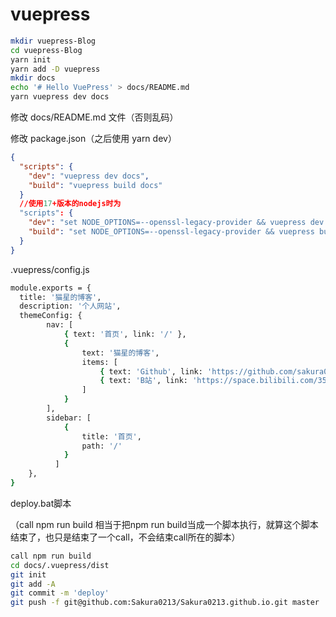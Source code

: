 # vuepress

```bash
mkdir vuepress-Blog
cd vuepress-Blog
yarn init
yarn add -D vuepress
mkdir docs 
echo '# Hello VuePress' > docs/README.md
yarn vuepress dev docs
```

修改 docs/README.md 文件（否则乱码）

修改 package.json（之后使用 yarn dev）

```json
{
  "scripts": {
    "dev": "vuepress dev docs", 
    "build": "vuepress build docs" 
  }
  //使用17+版本的nodejs时为
  "scripts": {
    "dev": "set NODE_OPTIONS=--openssl-legacy-provider && vuepress dev docs", 
    "build": "set NODE_OPTIONS=--openssl-legacy-provider && vuepress build docs" 
  }   
}
```

.vuepress/config.js

```bash
module.exports = {
  title: '猫星的博客',
  description: '个人网站',
  themeConfig: {
        nav: [
            { text: '首页', link: '/' },
            { 
                text: '猫星的博客', 
                items: [
                    { text: 'Github', link: 'https://github.com/sakura0213' },
                    { text: 'B站', link: 'https://space.bilibili.com/35023269' }
                ]
            }
        ],
        sidebar: [
            {
                title: '首页',
                path: '/'
            }
          ]
    },
}
```

deploy.bat脚本

（call npm run build 相当于把npm run build当成一个脚本执行，就算这个脚本结束了，也只是结束了一个call，不会结束call所在的脚本）

```bash
call npm run build
cd docs/.vuepress/dist
git init
git add -A
git commit -m 'deploy'
git push -f git@github.com:Sakura0213/Sakura0213.github.io.git master
```

